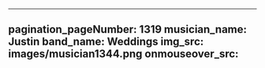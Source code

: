 ------
pagination_pageNumber: 1319
musician_name: Justin
band_name: Weddings
img_src: images/musician1344.png
onmouseover_src: 
------